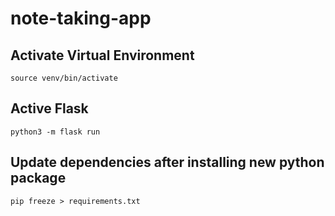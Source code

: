 # note-taking-app
## Activate Virtual Environment
`source venv/bin/activate`

## Active Flask
`python3 -m flask run`

## Update dependencies after installing new python package
`pip freeze > requirements.txt`

